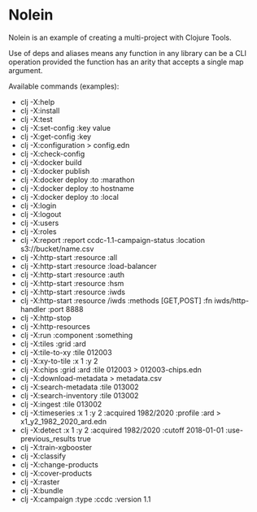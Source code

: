 # Nolein

Nolein is an example of creating a multi-project with Clojure Tools.

Use of deps and aliases means any function in any library can be a CLI
operation provided the function has an arity that accepts a single map argument.

Available commands (examples):
* clj -X:help
* clj -X:install
* clj -X:test
* clj -X:set-config :key value
* clj -X:get-config :key
* clj -X:configuration > config.edn
* clj -X:check-config
* clj -X:docker build
* clj -X:docker publish
* clj -X:docker deploy :to :marathon
* clj -X:docker deploy :to hostname
* clj -X:docker deploy :to :local
* clj -X:login
* clj -X:logout
* clj -X:users
* clj -X:roles
* clj -X:report :report ccdc-1.1-campaign-status :location s3://bucket/name.csv
* clj -X:http-start :resource :all
* clj -X:http-start :resource :load-balancer
* clj -X:http-start :resource :auth
* clj -X:http-start :resource :hsm
* clj -X:http-start :resource :iwds
* clj -X:http-start :resource /iwds :methods [GET,POST] :fn iwds/http-handler :port 8888
* clj -X:http-stop
* clj -X:http-resources
* clj -X:run :component :something
* clj -X:tiles :grid :ard
* clj -X:tile-to-xy :tile 012003
* clj -X:xy-to-tile :x 1 :y 2
* clj -X:chips :grid :ard :tile 012003 > 012003-chips.edn
* clj -X:download-metadata > metadata.csv
* clj -X:search-metadata :tile 013002
* clj -X:search-inventory :tile 013002
* clj -X:ingest :tile 013002
* clj -X:timeseries :x 1 :y 2 :acquired 1982/2020 :profile :ard > x1_y2_1982_2020_ard.edn
* clj -X:detect :x 1 :y 2 :acquired 1982/2020 :cutoff 2018-01-01 :use-previous_results true
* clj -X:train-xgbooster
* clj -X:classify
* clj -X:change-products
* clj -X:cover-products
* clj -X:raster
* clj -X:bundle
* clj -X:campaign :type :ccdc :version 1.1

